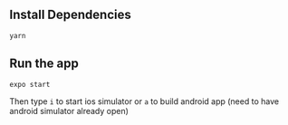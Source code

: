 ## Install Dependencies

```
yarn
```

## Run the app

```
expo start
```

Then type `i` to start ios simulator or `a` to build android app (need to have android simulator already open)
